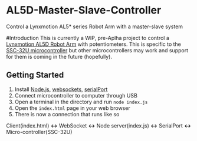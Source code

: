 # AL5D-Master-Slave-Controller
Control a Lynxmotion AL5\* series Robot Arm with a master-slave system

#Introduction
This is currently a WIP, pre-Aplha project to control a [Lynxmotion AL5D Robot Arm](http://www.lynxmotion.com/c-130-al5d.aspx) with potentiometers. This is specific to the [SSC-32U microcontroller](http://www.lynxmotion.com/p-1032-ssc-32u-usb-servo-controller.aspx) but other microcontrollers may work and support for them is coming in the future (hopefully). 

## Getting Started
1. Install [Node.js](https://nodejs.org/en/), [websockets](https://www.npmjs.com/package/ws), [serialPort](https://www.npmjs.com/package/serialport)
2. Connect microcontroller to computer through USB
3. Open a terminal in the directory and run `node index.js`
4. Open the `index.html` page in your web browser
5. There is now a connection that runs like so

Client(index.html) **<->** WebSocket **<->** Node server(index.js) **<->** SerialPort **<->** Micro-controller(SSC-32U)
